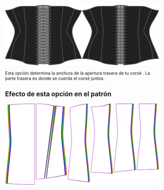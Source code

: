 ![La opción de volver a abrir en la Catedral](./backopening.svg)

Esta opción determina la anchura de la apertura trasera de tu corsé . La parte trasera es donde se cuerda el corsé juntos.


## Efecto de esta opción en el patrón
![Esta imagen muestra el efecto de esta opción superponiendo varias variantes que tienen un valor diferente para esta opción](cathrin_backopening_sample.svg "Efecto de esta opción en el patrón")